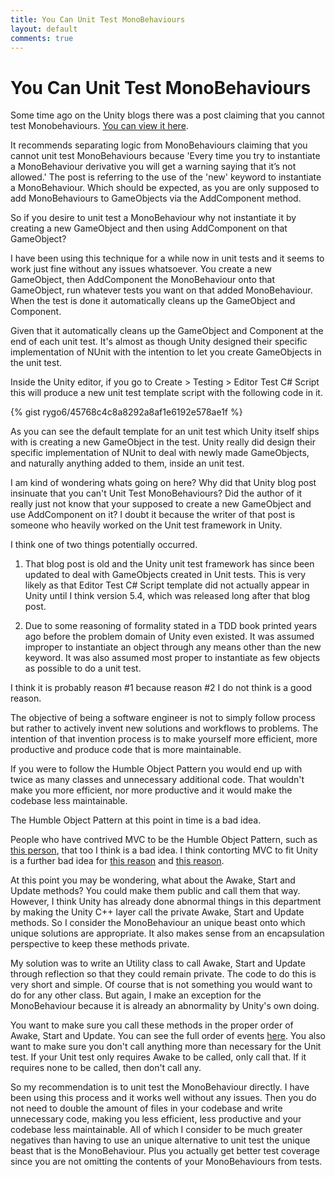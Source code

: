 ```yaml
---
title: You Can Unit Test MonoBehaviours
layout: default
comments: true
---
```


# You Can Unit Test MonoBehaviours

Some time ago on the Unity blogs there was a post claiming that you cannot test Monobehaviours. [You can view it here](https://blogs.unity3d.com/2014/06/03/unit-testing-part-2-unit-testing-monobehaviours/).

It recommends separating logic from MonoBehaviours claiming that you cannot unit test MonoBehaviours because 'Every time you try to instantiate a MonoBehaviour derivative you will get a warning saying that it’s not allowed.' The post is referring to the use of the 'new' keyword to instantiate a MonoBehaviour. Which should be expected, as you are only supposed to add MonoBehaviours to GameObjects via the AddComponent method.

So if you desire to unit test a MonoBehaviour why not instantiate it by creating a new GameObject and then using AddComponent on that GameObject?

I have been using this technique for a while now in unit tests and it seems to work just fine without any issues whatsoever. You create a new GameObject, then AddComponent the MonoBehaviour onto that GameObject, run whatever tests you want on that added MonoBehaviour. When the test is done it automatically cleans up the GameObject and Component.

Given that it automatically cleans up the GameObject and Component at the end of each unit test. It's almost as though Unity designed their specific implementation of NUnit with the intention to let you create GameObjects in the unit test.

Inside the Unity editor, if you go to Create > Testing > Editor Test C# Script this will produce a new unit test template script with the following code in it.

{% gist rygo6/45768c4c8a8292a8af1e6192e578ae1f %}

As you can see the default template for an unit test which Unity itself ships with is creating a new GameObject in the test. Unity really did design their specific implementation of NUnit to deal with newly made GameObjects, and naturally anything added to them, inside an unit test.

I am kind of wondering whats going on here? Why did that Unity blog post insinuate that you can't Unit Test MonoBehaviours? Did the author of it really just not know that your supposed to create a new GameObject and use AddComponent on it? I doubt it because the writer of that post is someone who heavily worked on the Unit test framework in Unity.

I think one of two things potentially occurred.

1. That blog post is old and the Unity unit test framework has since been updated to deal with GameObjects created in Unit tests. This is very likely as that Editor Test C# Script template did not actually appear in Unity until I think version 5.4, which was released long after that blog post.

2. Due to some reasoning of formality stated in a TDD book printed years ago before the problem domain of Unity even existed. It was assumed improper to instantiate an object through any means other than the new keyword. It was also assumed most proper to instantiate as few objects as possible to do a unit test.

I think it is probably reason #1 because reason #2 I do not think is a good reason.

The objective of being a software engineer is not to simply follow process but rather to actively invent new solutions and workflows to problems. The intention of that invention process is to make yourself more efficient, more productive and produce code that is more maintainable.

If you were to follow the Humble Object Pattern you would end up with twice as many classes and unnecessary additional code. That wouldn't make you more efficient, nor more productive and it would make the codebase less maintainable.

The Humble Object Pattern at this point in time is a bad idea.

People who have contrived MVC to be the Humble Object Pattern, such as [this person](http://jacksondunstan.com/articles/3092), that too I think is a bad idea. I think contorting MVC to fit Unity is a further bad idea for [this reason](http://rygo6.github.io/2017/03/26/ECS-not-MVC.html) and [this reason](http://rygo6.github.io/2016/08/21/Forget-About-MVC-In-Unity.html).

At this point you may be wondering, what about the Awake, Start and Update methods? You could make them public and call them that way. However, I think Unity has already done abnormal things in this department by making the Unity C++ layer call the private Awake, Start and Update methods. So I consider the MonoBehaviour an unique beast onto which unique solutions are appropriate. It also makes sense from an encapsulation perspective to keep these methods private.

My solution was to write an Utility class to call Awake, Start and Update through reflection so that they could remain private. The code to do this is very short and simple. Of course that is not something you would want to do for any other class. But again, I make an exception for the MonoBehaviour because it is already an abnormality by Unity's own doing.

You want to make sure you call these methods in the proper order of Awake, Start and Update. You can see the full order of events [here](https://docs.unity3d.com/Manual/ExecutionOrder.html). You also want to make sure you don't call anything more than necessary for the Unit test. If your Unit test only requires Awake to be called, only call that. If it requires none to be called, then don't call any.

So my recommendation is to unit test the MonoBehaviour directly. I have been using this process and it works well without any issues. Then you do not need to double the amount of files in your codebase and write unnecessary code, making you less efficient, less productive and your codebase less maintainable. All of which I consider to be much greater negatives than having to use an unique alternative to unit test the unique beast that is the MonoBehaviour. Plus you actually get better test coverage since you are not omitting the contents of your MonoBehaviours from tests.
